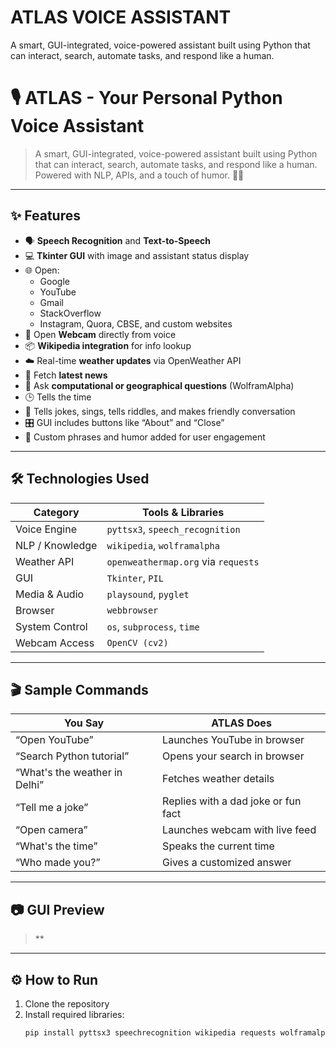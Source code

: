 # ATLAS VOICE ASSISTANT
A smart, GUI-integrated, voice-powered assistant built using Python that can interact, search, automate tasks, and respond like a human.
# 🎙️ ATLAS - Your Personal Python Voice Assistant

> A smart, GUI-integrated, voice-powered assistant built using Python that can interact, search, automate tasks, and respond like a human. Powered with NLP, APIs, and a touch of humor. 🤖💬

---

## ✨ Features

- 🗣️ **Speech Recognition** and **Text-to-Speech**
- 💻 **Tkinter GUI** with image and assistant status display
- 🌐 Open:
  - Google
  - YouTube
  - Gmail
  - StackOverflow
  - Instagram, Quora, CBSE, and custom websites
- 📸 Open **Webcam** directly from voice
- 📦 **Wikipedia integration** for info lookup
- ☁️ Real-time **weather updates** via OpenWeather API
- 📰 Fetch **latest news**
- 🧠 Ask **computational or geographical questions** (WolframAlpha)
- 🕒 Tells the time
- 🎵 Tells jokes, sings, tells riddles, and makes friendly conversation
- 🎛️ GUI includes buttons like “About” and “Close”
- 💬 Custom phrases and humor added for user engagement

---

## 🛠️ Technologies Used

| Category        | Tools & Libraries |
|----------------|-------------------|
| Voice Engine    | `pyttsx3`, `speech_recognition` |
| NLP / Knowledge | `wikipedia`, `wolframalpha` |
| Weather API     | `openweathermap.org` via `requests` |
| GUI             | `Tkinter`, `PIL` |
| Media & Audio   | `playsound`, `pyglet` |
| Browser         | `webbrowser` |
| System Control  | `os`, `subprocess`, `time` |
| Webcam Access   | `OpenCV (cv2)` |

---

## 🎬 Sample Commands

| You Say                       | ATLAS Does                                      |
|------------------------------|--------------------------------------------------|
| “Open YouTube”               | Launches YouTube in browser                      |
| “Search Python tutorial”     | Opens your search in browser                     |
| “What's the weather in Delhi”| Fetches weather details                          |
| “Tell me a joke”             | Replies with a dad joke or fun fact              |
| “Open camera”                | Launches webcam with live feed                   |
| “What's the time”            | Speaks the current time                          |
| “Who made you?”              | Gives a customized answer                        |

---

## 📷 GUI Preview

> **

---

## ⚙️ How to Run

1. Clone the repository
2. Install required libraries:
   ```bash
   pip install pyttsx3 speechrecognition wikipedia requests wolframalpha playsound pyglet opencv-python pillow
